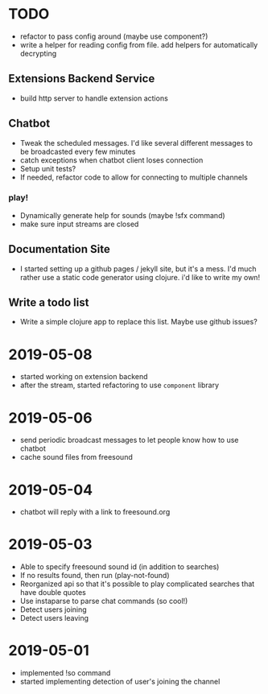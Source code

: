 # TODO

- refactor to pass config around (maybe use component?)
- write a helper for reading config from file. add helpers for automatically decrypting

## Extensions Backend Service

- build http server to handle extension actions

## Chatbot

- Tweak the scheduled messages. I'd like several different messages to 
  be broadcasted every few minutes
- catch exceptions when chatbot client loses connection
- Setup unit tests?
- If needed, refactor code to allow for connecting to multiple channels

### play!

- Dynamically generate help for sounds (maybe !sfx command)
- make sure input streams are closed

## Documentation Site

- I started setting up a github pages / jekyll site, but it's a
  mess. I'd much rather use a static code generator using clojure. i'd
  like to write my own!

## Write a todo list

- Write a simple clojure app to replace this list. Maybe use github issues?

# 2019-05-08 

- started working on extension backend
- after the stream, started refactoring to use `component` library

# 2019-05-06

- send periodic broadcast messages to let people know how to use chatbot
- cache sound files from freesound

# 2019-05-04

- chatbot will reply with a link to freesound.org

# 2019-05-03

- Able to specify freesound sound id (in addition to searches)
- If no results found, then run (play-not-found)
- Reorganized api so that it's possible to play complicated searches that have double quotes
- Use instaparse to parse chat commands (so cool!)
- Detect users joining
- Detect users leaving

# 2019-05-01 

- implemented !so command
- started implementing detection of user's joining the channel

